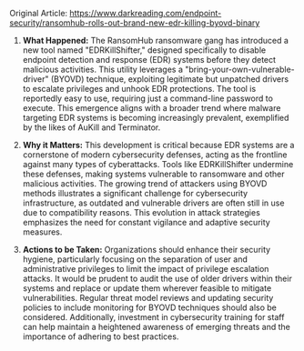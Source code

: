 Original Article: https://www.darkreading.com/endpoint-security/ransomhub-rolls-out-brand-new-edr-killing-byovd-binary

1) **What Happened:**
The RansomHub ransomware gang has introduced a new tool named "EDRKillShifter," designed specifically to disable endpoint detection and response (EDR) systems before they detect malicious activities. This utility leverages a "bring-your-own-vulnerable-driver" (BYOVD) technique, exploiting legitimate but unpatched drivers to escalate privileges and unhook EDR protections. The tool is reportedly easy to use, requiring just a command-line password to execute. This emergence aligns with a broader trend where malware targeting EDR systems is becoming increasingly prevalent, exemplified by the likes of AuKill and Terminator.

2) **Why it Matters:**
This development is critical because EDR systems are a cornerstone of modern cybersecurity defenses, acting as the frontline against many types of cyberattacks. Tools like EDRKillShifter undermine these defenses, making systems vulnerable to ransomware and other malicious activities. The growing trend of attackers using BYOVD methods illustrates a significant challenge for cybersecurity infrastructure, as outdated and vulnerable drivers are often still in use due to compatibility reasons. This evolution in attack strategies emphasizes the need for constant vigilance and adaptive security measures.

3) **Actions to be Taken:**
Organizations should enhance their security hygiene, particularly focusing on the separation of user and administrative privileges to limit the impact of privilege escalation attacks. It would be prudent to audit the use of older drivers within their systems and replace or update them wherever feasible to mitigate vulnerabilities. Regular threat model reviews and updating security policies to include monitoring for BYOVD techniques should also be considered. Additionally, investment in cybersecurity training for staff can help maintain a heightened awareness of emerging threats and the importance of adhering to best practices.